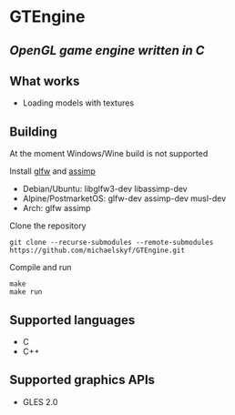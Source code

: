 # GTEngine
## _OpenGL game engine written in C_

## What works
- Loading models with textures

## Building
At the moment Windows/Wine build is not supported

Install [glfw](https://github.com/glfw/glfw) and [assimp](https://github.com/assimp/assimp)

- Debian/Ubuntu: libglfw3-dev libassimp-dev
- Alpine/PostmarketOS: glfw-dev assimp-dev musl-dev
- Arch: glfw assimp

Clone the repository
```
git clone --recurse-submodules --remote-submodules https://github.com/michaelskyf/GTEngine.git
```

Compile and run
```
make
make run
```

## Supported languages
 - C
 - C++

## Supported graphics APIs
- GLES 2.0
